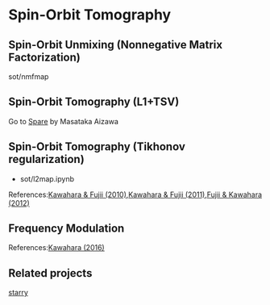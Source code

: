 # Spin-Orbit Tomography

## Spin-Orbit Unmixing (Nonnegative Matrix Factorization)

sot/nmfmap

## Spin-Orbit Tomography (L1+TSV)

Go to [Spare](https://github.com/HajimeKawahara/Spare) by Masataka Aizawa

## Spin-Orbit Tomography (Tikhonov regularization)

- sot/l2map.ipynb

References:[Kawahara & Fujii (2010)](https://arxiv.org/abs/1004.5152),[Kawahara & Fujii (2011)](http://arxiv.org/abs/1106.0136),[Fujii & Kawahara (2012)](http://arxiv.org/abs/1204.3504)

## Frequency Modulation

References:[Kawahara (2016)](https://arxiv.org/abs/1603.02898)

## Related projects

[starry](https://github.com/rodluger/starry)
